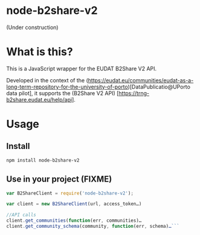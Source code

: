 # node-b2share-v2

(Under construction)

# What is this?

This is a JavaScript wrapper for the EUDAT B2Share V2 API.

Developed in the context of the (https://eudat.eu/communities/eudat-as-a-long-term-repository-for-the-university-of-porto)[DataPublicatio@UPorto data pilot], it supports the (B2Share V2 API) [https://trng-b2share.eudat.eu/help/api].

# Usage

## Install

```bash
npm install node-b2share-v2
```

## Use in your project (FIXME)

```javascript
var B2ShareClient = require('node-b2share-v2');

var client = new B2ShareClient(url, access_token…) 

//API calls
client.get_communities(function(err, communities)…
client.get_community_schema(community, function(err, schema)…```




